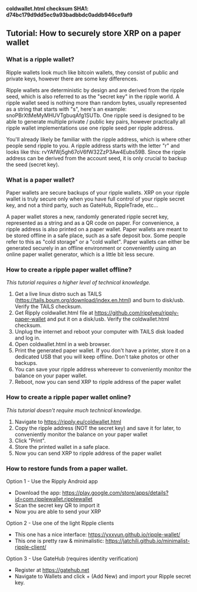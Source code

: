 **coldwallet.html checksum SHA1: d74bc179d9dd5ec9a93badbbdc0addb946ce9af9**

## Tutorial: How to securely store XRP on a paper wallet

### What is a ripple wallet?

Ripple wallets look much like bitcoin wallets, they consist of public and private keys, however there are some key differences.

Ripple wallets are deterministic by design and are derived from the ripple seed, which is also referred to as the "secret key" in the ripple world. A ripple wallet seed is nothing more than random bytes, usually represented as a string that starts with "s", here's an example: snoPBrXtMeMyMHUVTgbuqAfg1SUTb. One ripple seed is designed to be able to generate multiple private / public key pairs, however practically all ripple wallet implementations use one ripple seed per ripple address.

You'll already likely be familiar with the ripple address, which is where other people send ripple to you. A ripple address starts with the letter "r" and looks like this: rvYAfWj5gh67oV6fW32ZzP3Aw4Eubs59B. Since the ripple address can be derived from the account seed, it is only crucial to backup the seed (secret key).

### What is a paper wallet?

Paper wallets are secure backups of your ripple wallets. XRP on your ripple wallet is truly secure only when you have full control of your ripple secret key, and not a third party, such as GateHub, RippleTrade, etc...

A paper wallet stores a new, randomly generated ripple secret key, represented as a string and as a QR code on paper. For convenience, a ripple address is also printed on a paper wallet. Paper wallets are meant to be stored offline in a safe place, such as a safe deposit box. Some people refer to this as "cold storage" or a "cold wallet". Paper wallets can either be generated securely in an offline environment or conveniently using an online paper wallet generator, which is a little bit less secure.

### How to create a ripple paper wallet offline?

*This tutorial requires a higher level of technical knowledge.*

1. Get a live linux distro such as TAILS (https://tails.boum.org/download/index.en.html) and burn to disk/usb. Verify the TAILS checksum.
2. Get Ripply coldwallet.html file at https://github.com/ripplyeu/ripply-paper-wallet and put it on a disk/usb. Verify the coldwallet.html checksum.
3. Unplug the internet and reboot your computer with TAILS disk loaded and log in.
4. Open coldwallet.html in a web browser.
5. Print the generated paper wallet. If you don't have a printer, store it on a dedicated USB that you will keep offline. Don't take photos or other backups.
6. You can save your ripple address whereever to conveniently monitor the balance on your paper wallet.
7. Reboot, now you can send XRP to ripple address of the paper wallet


### How to create a ripple paper wallet online?

*This tutorial doesn't require much technical knowledge.*

1. Navigate to https://ripply.eu/coldwallet.html
2. Copy the ripple address (NOT the secret key) and save it for later, to conveniently monitor the balance on your paper wallet
3. Click "Print".
4. Store the printed wallet in a safe place.
5. Now you can send XRP to ripple address of the paper wallet

### How to restore funds from a paper wallet.

Option 1 - Use the Ripply Android app
- Download the app: https://play.google.com/store/apps/details?id=com.ripplewallet.ripplewallet
- Scan the secret key QR to import it
- Now you are able to send your XRP

Option 2 - Use one of the light Ripple clients
- This one has a nice interface: https://yxxyun.github.io/ripple-wallet/
- This one is pretty raw & minimalistic: https://jatchili.github.io/minimalist-ripple-client/

Option 3 - Use GateHub (requires identity verification)
- Register at https://gatehub.net
- Navigate to Wallets and click + (Add New) and import your Ripple secret key.
